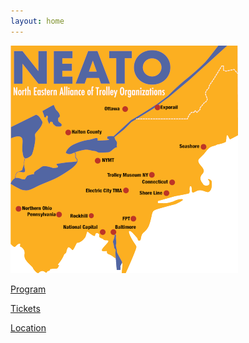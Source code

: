 ```yaml
---
layout: home
---
```


<img src="/assets/images/logo3-364x364.png" alt="NEATO Logo" />

<div class="lead d-print-none">

<a class="btn btn-outline-primary btn-lg mt-2 ml-1" href="/program/" title="Program">Program</a>

<a class="btn btn-outline-primary btn-lg mt-2 ml-1" href="/tickets/" title="Tickets">Tickets</a>

<a class="btn btn-outline-primary btn-lg mt-2 ml-1" href="/location/" title="Location">Location</a>


</div>